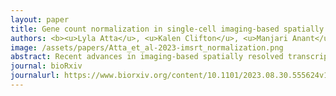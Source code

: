 ```yaml
---
layout: paper
title: Gene count normalization in single-cell imaging-based spatially resolved transcriptomics
authors: <b><u>Lyla Atta</u>, <u>Kalen Clifton</u>, <u>Manjari Anant</u>, and Jean Fan^</b>
image: /assets/papers/Atta_et_al-2023-imsrt_normalization.png
abstract: Recent advances in imaging-based spatially resolved transcriptomics technologies now enable high-throughput profiling of targeted genes and their locations in fixed tissues. Normalization of gene expression data is often needed to account for technical factors that may confound underlying biological signals. Here, we investigate the potential impact of different gene count normalization methods with different targeted gene panels in the analysis and interpretation of im-SRT data. Using different simulated gene panels that overrepresent genes expressed in specific tissue anatomical regions or cell types, we find that normalization methods that use scaling factors derived from gene counts differentially impact normalized gene expression magnitudes in a region- or cell type-specific manner. We show that these normalization-induced effects may reduce the reliability of downstream differential gene expression and fold change analysis, introducing false positive and false negative results when compared to results obtained from gene panels that are more representative of the gene expression of the tissue's component cell types. These effects are not observed without normalization or when scaling factors are not derived from gene counts, such as with cell volume normalization. Overall, we caution that the choice of normalization method and gene panel may impact the biological interpretation of the im-SRT data.
journal: bioRxiv
journalurl: https://www.biorxiv.org/content/10.1101/2023.08.30.555624v1
---
```

